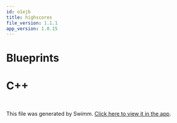 ```yaml
---
id: o1ejb
title: highscores
file_version: 1.1.1
app_version: 1.0.15
---
```


# Blueprints

# C++

<br/>

This file was generated by Swimm. [Click here to view it in the app](https://app.swimm.io/repos/Z2l0aHViJTNBJTNBdWUtZ2phcGktY29yZSUzQSUzQWZyZWV6ZXJuaWNr/docs/o1ejb).
